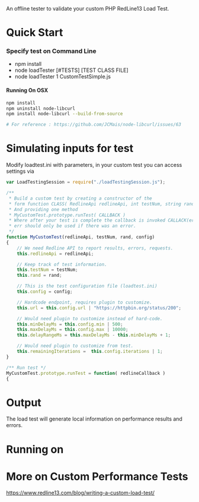 An offline tester to validate your custom PHP RedLine13 Load Test.

# Quick Start
### Specify test on Command Line
* npm install
* node loadTester [#TESTS] [TEST CLASS FILE]
* node loadTester 1 CustomTestSimple.js

#### Running On OSX
```bash
npm install
npm uninstall node-libcurl
npm install node-libcurl --build-from-source

# For reference : https://github.com/JCMais/node-libcurl/issues/63
```

# Simulating inputs for test
Modify loadtest.ini with parameters, in your custom test you can access settings via

```javascript
var LoadTestingSession = require("./loadTestingSession.js");

/**
 * Build a custom test by creating a constructor of the 
 * form function CLASS( RedlineApi redlineApi, int testNum, string rand, object config )
 * And providing one method 
 * MyCustomTest.prototype.runTest( CALLBACK )
 * Where after your test is complete the callback is invoked CALLACK(err)
 * err should only be used if there was an error.
 */
function MyCustomTest(redlineApi, testNum, rand, config)
{
	// We need Redline API to report results, errors, requests.
	this.redlineApi = redlineApi;

	// Keep track of test information.
	this.testNum = testNum;
	this.rand = rand;

	// This is the test configuration file (loadtest.ini)
	this.config = config;

	// Hardcode endpoint, requires plugin to customize.
	this.url = this.config.url | "https://httpbin.org/status/200";

	// Would need plugin to customize instead of hard-code.
	this.minDelayMs = this.config.min | 500;
	this.maxDelayMs = this.config.max | 10000;
	this.delayRangeMs = this.maxDelayMs - this.minDelayMs + 1;

	// Would need plugin to customize from test.
	this.remainingIterations =  this.config.iterations | 1;
}

/** Run test */
MyCustomTest.prototype.runTest = function( redlineCallback )
{
```

# Output
The load test will generate local information on performance results and errors.

# Running on 
# More on Custom Performance Tests
https://www.redline13.com/blog/writing-a-custom-load-test/
